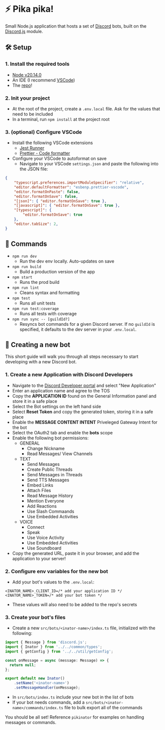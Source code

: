 # ⚡️ Pika pika!

Small Node.js application that hosts a set of [Discord](https://discord.com/) bots, built on the [Discord.js](https://discord.js.org/docs/packages/discord.js/main) module.

## 🛠️ Setup

### 1. Install the required tools
- [Node v20.14.0](https://nodejs.org/en/download/package-manager)
- An IDE (I recommend [VSCode](https://code.visualstudio.com/download))
- The [repo](https://github.com/NeoBaneling/pikinator)!

### 2. Init your project
- At the root of the project, create a `.env.local` file. Ask for the values that need to be included
- In a terminal, run `npm install` at the project root

### 3. (optional) Configure VSCode
- Install the following VSCode extensions
    - [Jest Runner](https://marketplace.visualstudio.com/items?itemName=firsttris.vscode-jest-runner)
    - [Prettier - Code formatter](https://marketplace.visualstudio.com/items?itemName=esbenp.prettier-vscode)
- Configure your VSCode to autoformat on save
    - Navigate to your VSCode `settings.json` and paste the following into the JSON file:

```JSON
{
    "typescript.preferences.importModuleSpecifier": "relative",
    "editor.defaultFormatter": "esbenp.prettier-vscode",
    "editor.formatOnPaste": false,
    "editor.formatOnSave": false,
    "[json]": { "editor.formatOnSave": true },
    "[javascript]": { "editor.formatOnSave": true },
    "[typescript]": {
        "editor.formatOnSave": true
    },
    "editor.tabSize": 2,
}
```

## 💪 Commands

- `npm run dev`
    - Run the dev env locally. Auto-updates on save
- `npm run build`
    - Build a production version of the app
- `npm start`
    - Runs the prod build
- `npm run lint`
    - Cleans syntax and formatting
- `npm test`
    - Runs all unit tests
- `npm run test:coverage`
    - Runs all tests with coverage
- `npm run sync -- [guildId?]`
    - Resyncs bot commands for a given Discord server. If no `guildId` is specified, it defaults to the dev server in your `.env.local`.

## 🤖 Creating a new bot

This short guide will walk you through all steps necessary to start developing with a new Discord bot.

### 1. Create a new Application with Discord Developers
- Navigate to the [Discord Developer portal](https://discord.com/developers/applications) and select "New Application"
- Enter an application name and agree to the TOS
- Copy the **APPLICATION ID** found on the General Information panel and store it in a safe place
- Select the Bot settings on the left hand side
- Select **Reset Token** and copy the generated token, storing it in a safe place
- Enable the **MESSAGE CONTENT INTENT** Priveleged Gateway Intent for the bot
- Select the OAuth2 tab and enable the **bots** scope
- Enable the following bot permissions:
    - GENERAL
        - Change Nickname
        - Read Messages/ View Channels
    - TEXT
        - Send Messages
        - Create Public Threads
        - Send Messages in Threads
        - Send TTS Messages
        - Embed Links
        - Attach Files
        - Read Message History
        - Mention Everyone
        - Add Reactions
        - Use Slash Commaands
        - Use Embedded Activities
    - VOICE
        - Connect
        - Speak
        - Use Voice Activity
        - Use Embedded Activities
        - Use Soundboard
- Copy the generated URL, paste it in your browser, and add the application to your server!

### 2. Configure env variables for the new bot
- Add your bot's values to the `.env.local`:
```
<INATOR_NAME>_CLIENT_ID=/* add your application ID */
<INATOR_NAME>_TOKEN=/* add your bot token */
```
- These values will also need to be added to the repo's secrets

### 3. Create your bot's files
- Create a new `src/bots/<inator-name>/index.ts` file, initialized with the following:
```ts
import { Message } from 'discord.js';
import { Inator } from '../../common/types';
import { getConfig } from '../../util/getConfig';

const onMessage = async (message: Message) => {
  return null;
};

export default new Inator()
    .setName('<inator-name>')
    .setMessageHandler(onMessage);
```
- In `src/bots/index.ts` include your new bot in the list of bots
- If your bot needs commands, add a `src/bots/<inator-name>/commands/index.ts` file to bulk export all of the commands

You should be all set! Reference `pikinator` for examples on handling messages or commands.
